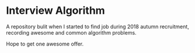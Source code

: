 # Interview Algorithm

A repository bulit when I started to find job during 2018 autumn recruitment, recording awesome and common algorithm problems.

Hope to get one awesome offer.